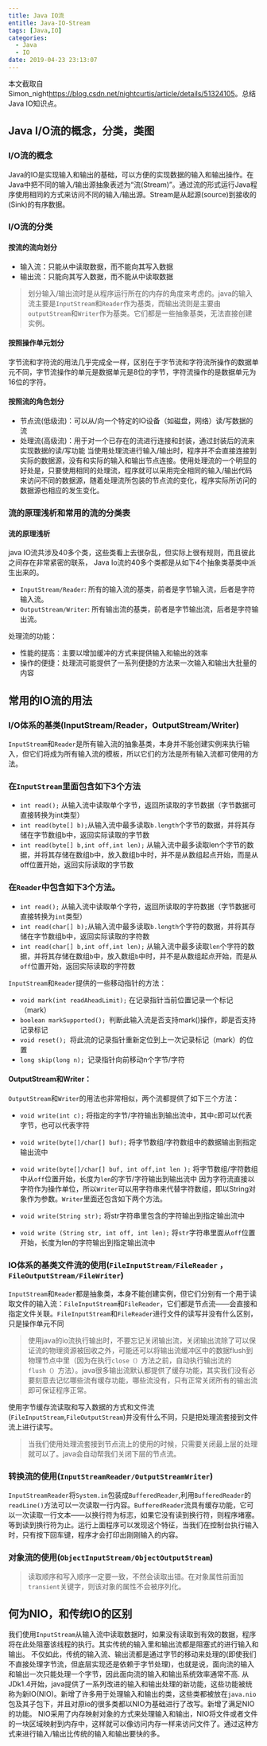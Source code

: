```yaml
---
title: Java IO流
entitle: Java-IO-Stream
tags: [Java,IO]
categories:
  - Java
  - IO
date: 2019-04-23 23:13:07
---
```

本文截取自Simon_night<https://blog.csdn.net/nightcurtis/article/details/51324105>。总结Java IO知识点。
<!--more-->
## Java I/O流的概念，分类，类图
### I/O流的概念
Java的IO是实现输入和输出的基础，可以方便的实现数据的输入和输出操作。在Java中把不同的输入/输出源抽象表述为“流(Stream)”。通过流的形式运行Java程序使用相同的方式来访问不同的输入/输出源。Stream是从起源(source)到接收的(Sink)的有序数据。
### I/O流的分类
#### 按流的流向划分
* 输入流：只能从中读取数据，而不能向其写入数据
* 输出流：只能向其写入数据，而不能从中读取数据

> 划分输入/输出流时是从程序运行所在的内存的角度来考虑的。java的输入流主要是`InputStream`和`Reader`作为基类，而输出流则是主要由`outputStream`和`Writer`作为基类。它们都是一些抽象基类，无法直接创建实例。

#### 按照操作单元划分
字节流和字符流的用法几乎完成全一样，区别在于字节流和字符流所操作的数据单元不同，字节流操作的单元是数据单元是8位的字节，字符流操作的是数据单元为16位的字符。
#### 按照流的角色划分
* 节点流(低级流)：可以从/向一个特定的IO设备（如磁盘，网络）读/写数据的流
* 处理流(高级流)：用于对一个已存在的流进行连接和封装，通过封装后的流来实现数据的读/写功能
当使用处理流进行输入/输出时，程序并不会直接连接到实际的数据源，没有和实际的输入和输出节点连接。使用处理流的一个明显的好处是，只要使用相同的处理流，程序就可以采用完全相同的输入/输出代码来访问不同的数据源，随着处理流所包装的节点流的变化，程序实际所访问的数据源也相应的发生变化。
### 流的原理浅析和常用的流的分类表
#### 流的原理浅析
java IO流共涉及40多个类，这些类看上去很杂乱，但实际上很有规则，而且彼此之间存在非常紧密的联系， Java Io流的40多个类都是从如下4个抽象类基类中派生出来的。
* `InputStream/Reader`: 所有的输入流的基类，前者是字节输入流，后者是字符输入流。
* `OutputStream/Writer`: 所有输出流的基类，前者是字节输出流，后者是字符输出流。

处理流的功能：
* 性能的提高：主要以增加缓冲的方式来提供输入和输出的效率
* 操作的便捷：处理流可能提供了一系列便捷的方法来一次输入和输出大批量的内容

## 常用的IO流的用法
### I/O体系的基类(InputStream/Reader，OutputStream/Writer)
`InputStream`和`Reader`是所有输入流的抽象基类，本身并不能创建实例来执行输入，但它们将成为所有输入流的模板，所以它们的方法是所有输入流都可使用的方法。

### 在`InputStream`里面包含如下3个方法

* `int read();` 从输入流中读取单个字节，返回所读取的字节数据（字节数据可直接转换为int类型）
* `int read(byte[] b);`从输入流中最多读取`b.length`个字节的数据，并将其存储在字节数组b中，返回实际读取的字节数
* `int read(byte[] b,int off,int len);` 从输入流中最多读取len个字节的数据，并将其存储在数组b中，放入数组b中时，并不是从数组起点开始，而是从off位置开始，返回实际读取的字节数

### 在`Reader`中包含如下3个方法。
* `int read();` 从输入流中读取单个字符，返回所读取的字符数据（字节数据可直接转换为`int`类型）
* `int read(char[] b);`从输入流中最多读取`b.length`个字符的数据，并将其存储在字节数组b中，返回实际读取的字符数
* `int read(char[] b,int off,int len);` 从输入流中最多读取`len`个字符的数据，并将其存储在数组`b`中，放入数组`b`中时，并不是从数组起点开始，而是从`off`位置开始，返回实际读取的字符数

`InputStream`和`Reader`提供的一些移动指针的方法：
* `void mark(int readAheadLimit);` 在记录指针当前位置记录一个标记（mark）
* `boolean markSupported(); `判断此输入流是否支持mark()操作，即是否支持记录标记
* `void reset(); `将此流的记录指针重新定位到上一次记录标记（mark）的位置
* `long skip(long n); `记录指针向前移动n个字节/字符

#### OutputStream和Writer： 
`OutputStream`和`Writer`的用法也非常相似，两个流都提供了如下三个方法：

* `void write(int c);` 将指定的字节/字符输出到输出流中，其中`c`即可以代表字节，也可以代表字符
* `void write(byte[]/char[] buf);` 将字节数组/字符数组中的数据输出到指定输出流中
* `void write(byte[]/char[] buf, int off,int len );` 将字节数组/字符数组中从`off`位置开始，长度为`len`的字节/字符输出到输出流中
因为字符流直接以字符作为操作单位，所以`Writer`可以用字符串来代替字符数组，即以String对象作为参数。`Writer`里面还包含如下两个方法。

* `void write(String str);` 将str字符串里包含的字符输出到指定输出流中
* `void write (String str, int off, int len);` 将`str`字符串里面从`off`位置开始，长度为len的字符输出到指定输出流中

###  IO体系的基类文件流的使用(`FileInputStream/FileReader` ，`FileOutputStream/FileWriter`)
`InputStream`和`Reader`都是抽象类，本身不能创建实例，但它们分别有一个用于读取文件的输入流：`FileInputStream`和`FileReader`，它们都是节点流——会直接和指定文件关联。`FileInputStream`和`FileReader`进行文件的读写并没有什么区别，只是操作单元不同
> 使用java的io流执行输出时，不要忘记关闭输出流，关闭输出流除了可以保证流的物理资源被回收之外，可能还可以将输出流缓冲区中的数据flush到物理节点中里（因为在执行`close（）`方法之前，自动执行输出流的`flush（）`方法）。java很多输出流默认都提供了缓存功能，其实我们没有必要刻意去记忆哪些流有缓存功能，哪些流没有，只有正常关闭所有的输出流即可保证程序正常。

使用字节缓存流读取和写入数据的方式和文件流(`FileInputStream`,`FileOutputStream`)并没有什么不同，只是把处理流套接到文件流上进行读写。
> 当我们使用处理流套接到节点流上的使用的时候，只需要关闭最上层的处理就可以了。java会自动帮我们关闭下层的节点流。

### 转换流的使用(`InputStreamReader/OutputStreamWriter`)
`InputStreamReader`将`System.in`包装成`BufferedReader`,利用`BufferedReader`的`readLine()`方法可以一次读取一行内容。`BufferedReader`流具有缓存功能，它可以一次读取一行文本——以换行符为标志，如果它没有读到换行符，则程序堵塞。等到读到换行符为止。运行上面程序可以发现这个特征，当我们在控制台执行输入时，只有按下回车键，程序才会打印出刚刚输入的内容。

### 对象流的使用(`ObjectInputStream/ObjectOutputStream`)
> 读取顺序和写入顺序一定要一致，不然会读取出错。在对象属性前面加`transient`关键字，则该对象的属性不会被序列化。

## 何为NIO，和传统IO的区别
我们使用`InputStream`从输入流中读取数据时，如果没有读取到有效的数据，程序将在此处阻塞该线程的执行。其实传统的输入里和输出流都是阻塞式的进行输入和输出。 不仅如此，传统的输入流、输出流都是通过字节的移动来处理的(即使我们不直接处理字节流，但底层实现还是依赖于字节处理)，也就是说，面向流的输入和输出一次只能处理一个字节，因此面向流的输入和输出系统效率通常不高.
从JDk1.4开始，java提供了一系列改进的输入和输出处理的新功能，这些功能被统称为新IO(NIO)。新增了许多用于处理输入和输出的类，这些类都被放在`java.nio`包及其子包下，并且对原io的很多类都以NIO为基础进行了改写。新增了满足NIO的功能。 
NIO采用了内存映射对象的方式来处理输入和输出，NIO将文件或者文件的一块区域映射到内存中，这样就可以像访问内存一样来访问文件了。通过这种方式来进行输入/输出比传统的输入和输出要快的多。

